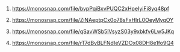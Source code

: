 1. https://monosnap.com/file/bvpPqiBxvPUQC2xHpeIyiFi8yq48pf

2. https://monosnap.com/file/ZiNAeptpCx0o78sFxHIrL0OeyMyqOY

3. https://monosnap.com/file/qSavWSb5lVsyzS03y9xbkfv6Lw5JKq

4. https://monosnap.com/file/rT7dBvBLFNdIeVZDOx08DH8e1fo9Q4
